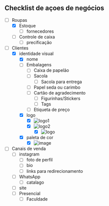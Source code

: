 ## Checklist de açoes de negócios

- [ ] Roupas
	- [x] Estoque
 		- [ ] fornecedores
	- [ ] Controle de caixa
		 - [ ] precificação
- [ ] Clientes
	- [x] identidade visual
		- [x] nome
		- [ ] Embalagens
			- [ ] Caixa de papelão
  			- [ ] Sacola
     			- [ ] Sacola para entrega
			- [ ] Papel seda ou carimbo
   			- [ ] Cartão de agradecimento
      			- [ ] Figurinhas/Stickers
      			- [ ] Tags
			- [ ] Etiqueta de preço
		- [x] logo
  			- [x] ![logo1](https://github.com/user-attachments/assets/903af567-2b2c-4b98-b82e-b5476f67cd2a)
			- [x] ![logo2](https://github.com/user-attachments/assets/46ab488e-2971-4c50-b11e-a97cf8210189)
    			- [x] ![logo](https://github.com/user-attachments/assets/b1e2b71f-f43e-406c-8ff7-22921a156d83)
		- [x] paleta de cor
  			- [x] ![image](https://github.com/user-attachments/assets/875ba808-8aac-4545-bc1e-27b8b1ecf212)
- [ ] Canais de venda
	- [ ] instagram
		- [ ] foto de perfil
		- [ ] bio
		- [ ] links para redirecionamento
	- [ ] WhatsApp
 		- [ ] catalago
   	- [ ] site
   	- [ ] Presencial
   		- [ ] Faculdade 
